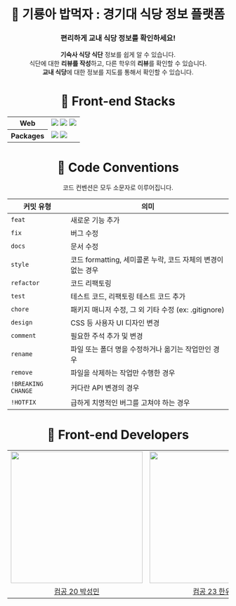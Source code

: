 <div align="center">
  
# 🍚 기룡아 밥먹자 : 경기대 식당 정보 플랫폼
### 편리하게 교내 식당 정보를 확인하세요!

**기숙사 식당 식단** 정보를 쉽게 알 수 있습니다.
<br>
식단에 대한 **리뷰를 작성**하고, 다른 학우의 **리뷰**를 확인할 수 있습니다.
<br>
**교내 식당**에 대한 정보를 지도를 통해서 확인할 수 있습니다.

# 🥟 Front-end Stacks

<table align="center">
    <tr>
        <th>
            Web
        </th>
        <td>
        <img src="https://img.shields.io/badge/TypeScript-3178C6?style=for-the-badge&logo=TypeScript&logoColor=white">
        <img src="https://img.shields.io/badge/Tailwind Css-06b6d4?style=for-the-badge&logo=TailwindCss&logoColor=white">
        <img src="https://img.shields.io/badge/React-61DAFB?style=for-the-badge&logo=React&logoColor=black">
        </td>
    </tr>
<tr>
        <th>
            Packages
        </th>
        <td>
        <img src="https://img.shields.io/badge/Axios-5a29e4?style=for-the-badge&logo=axios&logoColor=white">
        <img src="https://img.shields.io/badge/Pnpm-f69220?style=for-the-badge&logo=Pnpm&logoColor=white">
        </td>
    </tr>
</table>

# 🌽 Code Conventions

코드 컨벤션은 모두 소문자로 이루어집니다.

| 커밋 유형          | 의미                                    |
|--------------------|-----------------------------------------|
| `feat`               | 새로운 기능 추가                       |
| `fix`                | 버그 수정                              |
| `docs`               | 문서 수정                              |
| `style`              | 코드 formatting, 세미콜론 누락, 코드 자체의 변경이 없는 경우 |
| `refactor`           | 코드 리팩토링                          |
| `test`               | 테스트 코드, 리팩토링 테스트 코드 추가 |
| `chore`              | 패키지 매니저 수정, 그 외 기타 수정 (ex: .gitignore) |
| `design`             | CSS 등 사용자 UI 디자인 변경          |
| `comment`            | 필요한 주석 추가 및 변경               |
| `rename`             | 파일 또는 폴더 명을 수정하거나 옮기는 작업만인 경우 |
| `remove`             | 파일을 삭제하는 작업만 수행한 경우     |
| `!BREAKING CHANGE`   | 커다란 API 변경의 경우                 |
| `!HOTFIX`            | 급하게 치명적인 버그를 고쳐야 하는 경우 |

# 🍿 Front-end Developers

<table align="center">
    <tr>
  <td align="center"><a href="http://github.com/boroboro01"/><img src=https://avatars.githubusercontent.com/u/98679575?v=4 width=300/>
   <td align="center"><a href="https://github.com/cho4u4o"/><img src=https://avatars.githubusercontent.com/u/128016678?v=4 width=300/>
  </tr>
    <tr>
  <td align="center"><a href="http://github.com/boroboro01"/>컴공 20 박성민</td>
  <td align="center"><a href="https://github.com/cho4u4o"/>컴공 23 한유진</td>
  </tr>
</table>
    
  </div>



